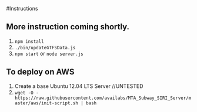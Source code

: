#Instructions
## More instruction coming shortly.
1. `npm install`
2. `./bin/updateGTFSData.js`
3. `npm start` or `node server.js`

## To deploy on AWS
1. Create a base Ubuntu 12.04 LTS Server
//UNTESTED
2. `wget -O - https://raw.githubusercontent.com/availabs/MTA_Subway_SIRI_Server/master/aws/init-script.sh | bash`
